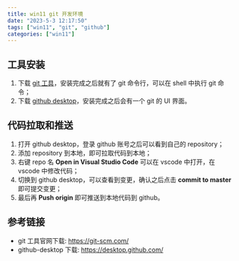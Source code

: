 ```yaml
---
title: win11 git 开发环境
date: "2023-5-3 12:17:50"
tags: ["win11", "git", "github"]
categories: ["win11"]
---
```


## 工具安装

1. 下载 [git 工具](https://git-scm.com/)，安装完成之后就有了 git 命令行，可以在 shell 中执行 git 命令；
2. 下载 [github desktop](https://desktop.github.com/)，安装完成之后会有一个 git 的 UI 界面。

## 代码拉取和推送

1. 打开 github desktop，登录 github 账号之后可以看到自己的 repository；
2. 添加 repository 到本地，即可拉取代码到本地；
3. 右键 repo 名 **Open in Visual Studio Code** 可以在 vscode 中打开，在 vscode 中修改代码；
4. 切换到 github desktop，可以查看到变更，确认之后点击 **commit to master** 即可提交变更；
5. 最后再 **Push origin** 即可推送到本地代码到 github。

## 参考链接

- git 工具官网下载: <https://git-scm.com/>
- github-desktop 下载: <https://desktop.github.com/>
